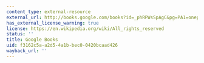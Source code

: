```yaml
---
content_type: external-resource
external_url: http://books.google.com/books?id=_phRPWsSpAgC&pg=PA1=onepage
has_external_license_warning: true
license: https://en.wikipedia.org/wiki/All_rights_reserved
status: ''
title: Google Books
uid: f3162c5a-a2d5-4a1b-bec0-0420bcaad426
wayback_url: ''
---
```

